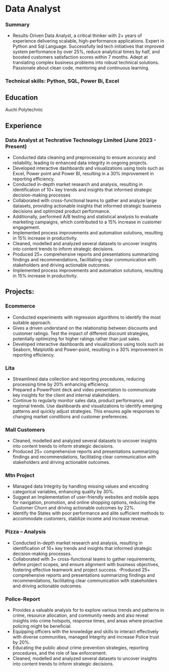 # Data Analyst

### Summary

- Results-Driven Data Analyst, a critical thinker with 2+ years of experience delivering scalable, high-performance applications. Expert in Python and Sql Language. Successfully led tech initiatives that improved system performance by over 25%, reduce analytical times by half, and boosted customers satisfaction scores within 7 months. Adept at translating complex business problems into robust technical solutions. Passionate about clean code, mentoring and continuous learning.

### Technical skills: Python, SQL, Power Bi, Excel

## Education
Auchi Polytechnic

## Experience
### Data Analyst at Techrative Technology Limited			(June 2023  - Present)
-	Conducted data cleaning and preprocessing to ensure accuracy and reliability, leading to enhanced data integrity in ongoing projects.
-	Developed interactive dashboards and visualizations using tools such as Excel, Power point and Power BI, resulting in a 30% improvement in reporting efficiency.
-	Conducted in-depth market research and analysis, resulting in identification of 10+ key trends and insights that informed strategic decision-making processes
-	Collaborated with cross-functional teams to gather and analyze large datasets, providing actionable insights that informed strategic business decisions and  optimized product performance.
-	Additionally, performed A/B testing and statistical analysis to evaluate marketing campaigns, which contributed to a 15% increase in customer engagement.
-	Implemented process improvements and automation solutions, resulting in 15% increase in productivity.
-	Cleaned, modelled and analyzed several datasets to uncover insights into content trends to inform strategic decisions.
-	Produced 25+ comprehensive reports and presentations summarizing findings and recommendations, facilitating clear communication with stakeholders and driving actionable outcomes.
-	Implemented process improvements and automation solutions, resulting in 15%  increase in productivity.

## Projects:

### Ecommerce 							

- Conducted experiments with regression algorithms to identify the most suitable approach.
- Gives a driven understand on the relationship between discounts and customer ratings. Test the impact of different discount strategies, potentially optimizing for higher ratings rather than just sales.
- Developed interactive dashboards and visualizations using tools such as Seaborn, Matplotlib and Power-point, resulting in a 30% improvement in reporting efficiency.


### Lita

- Streamlined data collection and reporting procedures, reducing processing time  by  20% enhancing efficiency.
- Prepared a PowerPoint deck and video presentation to communicate key insights for the client and internal stakeholders.
-  Continue to regularly monitor sales data, product performance, and regional trends. Use dashboards and visualizations to identify emerging patterns and quickly adjust strategies. This ensures agile responses to changing market conditions and customer preferences.

### Mall Customers

- Cleaned, modelled and analyzed several datasets to uncover insights into content trends to inform strategic decisions.
- Produced 25+ comprehensive reports and presentations summarizing findings and recommendations, facilitating clear communication with stakeholders and driving actionable outcomes.


### Mtn Project

- Managed data Integrity by handling missing values and encoding categorical variables, enhancing quality by 30%.
- Suggest an Implementation of user-friendly websites and mobile apps for navigation, promotion, and online shopping options, reducing the Customer Churn and driving actionable outcomes by 22%.
- Identify the States with poor performance and alite sufficient methods to accommodate customers, stabilize income and increase revenue.

### Pizza – Analysis

- Conducted in-depth market research and analysis, resulting in identification of 10+ key trends and insights that informed strategic decision-making processes.
- Collaborated with 3+ cross-functional teams to gather requirements,  define project scopes, and ensure alignment with business objectives, fostering effective teamwork and project success.
-Produced 25+ comprehensive reports and presentations summarizing findings and recommendations, facilitating clear communication with stakeholders and driving actionable outcomes.


### Police-Report

- Provides a valuable analysis for to explore various trends and patterns in crime, resource allocation, and community needs and also reveal insights into crime hotspots, response times, and areas where proactive policing might be beneficial.
- Equipping officers with the knowledge and skills to interact effectively with diverse communities, managed Integrity and increase Police trust  by 20%.
- Educating the public about crime prevention strategies, reporting procedures, and the role of law enforcement.
- Cleaned, modelled and analyzed several datasets to uncover insights into content trends to inform strategic decisions.
